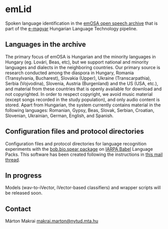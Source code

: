 #  emLid

Spoken language identification in the [emOSA open speech
archive](http://hlt.bme.hu/en/projects/speech) that is part of the
[e-magyar](http://e-magyar.hu/) Hungarian Language Technology pipeline. 

## Languages in the archive

The primary focus of emOSA is Hungarian and the minority languages in Hungary
(eg. Lovári, Beas, etc), but we support national and minority languages and
dialects in the neighboring countries. Our primary source is research conducted
among the diaspora in Hungary, Romania (Transylvania, Bucharest), Slovakia
(Upper), Ukraine (Transcarpathia), Serbia (Vojvodina), Slovenia, Austria
(Burgenland) and the US (USA, etc.), and material from these countries that is
openly available for download and not copyrighted. In order to respect
copyright, we avoid music material (except songs recorded in the study
population), and only audio content is stored. Apart from Hungarian, the system
currently contains material in the following languages: Romanian, Gypsy, Beas,
Slovak, Serbian, Croatian, Slovenian, Ukrainian, German, English, and Spanish.

## Configuration files and protocol directories

Configuration files and protocol directories for language recognition
experiments with the [bob.bio.spear
package](https://github.com/bioidiap/bob.bio.spear) on [IARPA
Babel](https://www.iarpa.gov/index.php/research-programs/babel) Language
Packs.
This software has been created following the instructions in [this mail
thread](https://groups.google.com/forum/#!topic/bob-devel/e4kNR-WCTQE).

## In progress

Models (wav-to-iVector, iVector-based classifiers) and wrapper scripts will be
released soon.

## Contact

Márton Makrai makrai.marton@nytud.mta.hu
